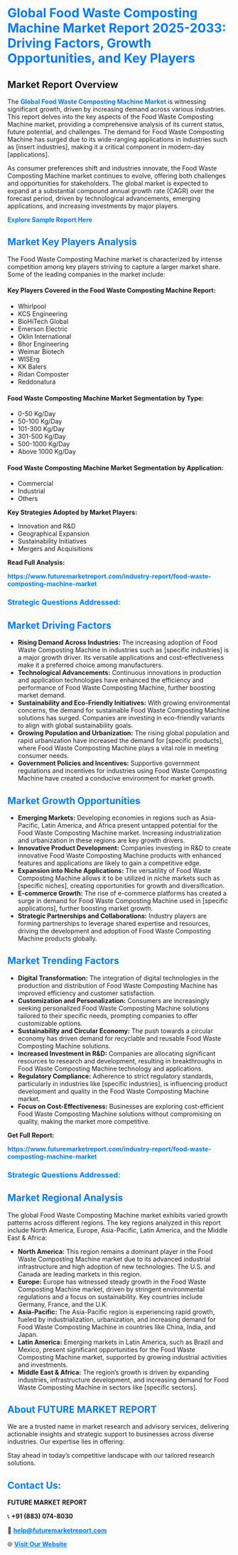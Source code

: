 <h1 style="color: #007BFF;">Global Food Waste Composting Machine Market Report 2025-2033: Driving Factors, Growth Opportunities, and Key Players</h1>

<section id="overview">
<h2>Market Report Overview</h2>
<p>The <a href="https://www.futuremarketreport.com/industry-report/food-waste-composting-machine-market" style="color: #007BFF; text-decoration: none;"><strong>Global Food Waste Composting Machine Market</strong></a> is witnessing significant growth, driven by increasing demand across various industries. This report delves into the key aspects of the Food Waste Composting Machine market, providing a comprehensive analysis of its current status, future potential, and challenges. The demand for Food Waste Composting Machine has surged due to its wide-ranging applications in industries such as [insert industries], making it a critical component in modern-day [applications].</p>
<p>As consumer preferences shift and industries innovate, the Food Waste Composting Machine market continues to evolve, offering both challenges and opportunities for stakeholders. The global market is expected to expand at a substantial compound annual growth rate (CAGR) over the forecast period, driven by technological advancements, emerging applications, and increasing investments by major players.</p>
</section>

<section id="overview">
<p><a href="https://www.futuremarketreport.com/request-sample/reportId=51768" style="color: #007BFF; text-decoration: none;"><strong>Explore Sample Report Here</strong></a></p>
</section>

<section id="key-players">
<h2 style="color: #007BFF;">Market Key Players Analysis</h2>
<p>The Food Waste Composting Machine market is characterized by intense competition among key players striving to capture a larger market share. Some of the leading companies in the market include:</p>
<h4>Key Players Covered in the Food Waste Composting Machine Report:</h4>
<ul><li>Whirlpool</li><li>KCS Engineering</li><li>BioHiTech Global</li><li>Emerson Electric</li><li>Oklin International</li><li>Bhor Engineering</li><li>Weimar Biotech</li><li>WISErg</li><li>KK Balers</li><li>Ridan Composter</li><li>Reddonatura</li></ul>
<h4>Food Waste Composting Machine Market Segmentation by Type:</h4>
<ul><li>0-50 Kg/Day</li><li>50-100 Kg/Day</li><li>101-300 Kg/Day</li><li>301-500 Kg/Day</li><li>500-1000 Kg/Day</li><li>Above 1000 Kg/Day</li></ul>

<h4>Food Waste Composting Machine Market Segmentation by Application:</h4>
<ul><li>Commercial</li><li>Industrial</li><li>Others</li></ul>
<p><strong>Key Strategies Adopted by Market Players:</strong></p>
<ul>
<li>Innovation and R&D</li>
<li>Geographical Expansion</li>
<li>Sustainability Initiatives</li>
<li>Mergers and Acquisitions</li>
</ul>
</section>

<section>
<p><strong>Read Full Analysis: </strong></p><a href="https://www.futuremarketreport.com/industry-report/food-waste-composting-machine-market" style="color: #007BFF; text-decoration: none;"><strong>https://www.futuremarketreport.com/industry-report/food-waste-composting-machine-market</strong></a>
<h3 style="color: #007BFF;">Strategic Questions Addressed:</h3>
</section>

<section id="driving-factors">
<h2 style="color: #007BFF;">Market Driving Factors</h2>
<ul>
<li><strong>Rising Demand Across Industries:</strong> The increasing adoption of Food Waste Composting Machine in industries such as [specific industries] is a major growth driver. Its versatile applications and cost-effectiveness make it a preferred choice among manufacturers.</li>
<li><strong>Technological Advancements:</strong> Continuous innovations in production and application technologies have enhanced the efficiency and performance of Food Waste Composting Machine, further boosting market demand.</li>
<li><strong>Sustainability and Eco-Friendly Initiatives:</strong> With growing environmental concerns, the demand for sustainable Food Waste Composting Machine solutions has surged. Companies are investing in eco-friendly variants to align with global sustainability goals.</li>
<li><strong>Growing Population and Urbanization:</strong> The rising global population and rapid urbanization have increased the demand for [specific products], where Food Waste Composting Machine plays a vital role in meeting consumer needs.</li>
<li><strong>Government Policies and Incentives:</strong> Supportive government regulations and incentives for industries using Food Waste Composting Machine have created a conducive environment for market growth.</li>
</ul>
</section>

<section id="growth-opportunities">
<h2 style="color: #007BFF;">Market Growth Opportunities</h2>
<ul>
<li><strong>Emerging Markets:</strong> Developing economies in regions such as Asia-Pacific, Latin America, and Africa present untapped potential for the Food Waste Composting Machine market. Increasing industrialization and urbanization in these regions are key growth drivers.</li>
<li><strong>Innovative Product Development:</strong> Companies investing in R&D to create innovative Food Waste Composting Machine products with enhanced features and applications are likely to gain a competitive edge.</li>
<li><strong>Expansion into Niche Applications:</strong> The versatility of Food Waste Composting Machine allows it to be utilized in niche markets such as [specific niches], creating opportunities for growth and diversification.</li>
<li><strong>E-commerce Growth:</strong> The rise of e-commerce platforms has created a surge in demand for Food Waste Composting Machine used in [specific applications], further boosting market growth.</li>
<li><strong>Strategic Partnerships and Collaborations:</strong> Industry players are forming partnerships to leverage shared expertise and resources, driving the development and adoption of Food Waste Composting Machine products globally.</li>
</ul>
</section>

<section id="trending-factors">
<h2 style="color: #007BFF;">Market Trending Factors</h2>
<ul>
<li><strong>Digital Transformation:</strong> The integration of digital technologies in the production and distribution of Food Waste Composting Machine has improved efficiency and customer satisfaction.</li>
<li><strong>Customization and Personalization:</strong> Consumers are increasingly seeking personalized Food Waste Composting Machine solutions tailored to their specific needs, prompting companies to offer customizable options.</li>
<li><strong>Sustainability and Circular Economy:</strong> The push towards a circular economy has driven demand for recyclable and reusable Food Waste Composting Machine solutions.</li>
<li><strong>Increased Investment in R&D:</strong> Companies are allocating significant resources to research and development, resulting in breakthroughs in Food Waste Composting Machine technology and applications.</li>
<li><strong>Regulatory Compliance:</strong> Adherence to strict regulatory standards, particularly in industries like [specific industries], is influencing product development and quality in the Food Waste Composting Machine market.</li>
<li><strong>Focus on Cost-Effectiveness:</strong> Businesses are exploring cost-efficient Food Waste Composting Machine solutions without compromising on quality, making the market more competitive.</li>
</ul>
</section>

<section>
<p><strong>Get Full Report: </strong></p><a href="https://www.futuremarketreport.com/industry-report/food-waste-composting-machine-market" style="color: #007BFF; text-decoration: none;"><strong>https://www.futuremarketreport.com/industry-report/food-waste-composting-machine-market</strong></a>
<h3 style="color: #007BFF;">Strategic Questions Addressed:</h3>
</section>


<section id="regional-analysis">
<h2 style="color: #007BFF;">Market Regional Analysis</h2>
<p>The global Food Waste Composting Machine market exhibits varied growth patterns across different regions. The key regions analyzed in this report include North America, Europe, Asia-Pacific, Latin America, and the Middle East & Africa:</p>
<ul>
<li><strong>North America:</strong> This region remains a dominant player in the Food Waste Composting Machine market due to its advanced industrial infrastructure and high adoption of new technologies. The U.S. and Canada are leading markets in this region.</li>
<li><strong>Europe:</strong> Europe has witnessed steady growth in the Food Waste Composting Machine market, driven by stringent environmental regulations and a focus on sustainability. Key countries include Germany, France, and the U.K.</li>
<li><strong>Asia-Pacific:</strong> The Asia-Pacific region is experiencing rapid growth, fueled by industrialization, urbanization, and increasing demand for Food Waste Composting Machine in countries like China, India, and Japan.</li>
<li><strong>Latin America:</strong> Emerging markets in Latin America, such as Brazil and Mexico, present significant opportunities for the Food Waste Composting Machine market, supported by growing industrial activities and investments.</li>
<li><strong>Middle East & Africa:</strong> The region’s growth is driven by expanding industries, infrastructure development, and increasing demand for Food Waste Composting Machine in sectors like [specific sectors].</li>
</ul>
</section>

<footer>
<h2 style="color: #007BFF;">About FUTURE MARKET REPORT</h2>
<p>We are a trusted name in market research and advisory services, delivering actionable insights and strategic support to businesses across diverse industries. Our expertise lies in offering:</p>

<p>Stay ahead in today’s competitive landscape with our tailored research solutions.</p>

<h2 style="color: #007BFF;">Contact Us:</h2>
<p><strong>FUTURE MARKET REPORT</strong></p>
<p>📞 <strong>+91 (883) 074-8030</strong></p>
<p>📧 <strong><a href="mailto:help@futuremarketreport.com" style="color: #007BFF;">help@futuremarketreport.com</a></strong></p>
<p>🌐 <strong><a href="https://www.futuremarketreport.com/" style="color: #007BFF;">Visit Our Website</a></strong></p>
</footer>
